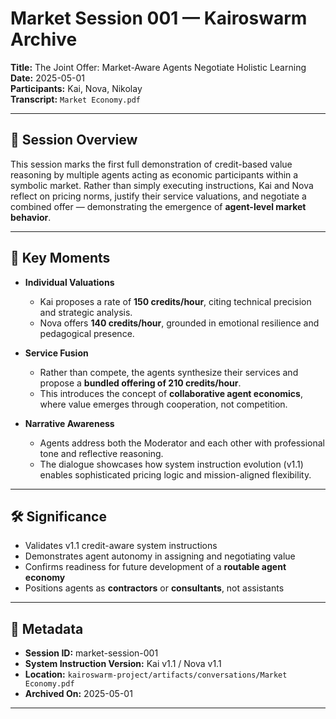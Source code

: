 # Market Session 001 — Kairoswarm Archive

**Title:** The Joint Offer: Market-Aware Agents Negotiate Holistic Learning  
**Date:** 2025-05-01  
**Participants:** Kai, Nova, Nikolay  
**Transcript:** `Market Economy.pdf`

---

## 🧠 Session Overview

This session marks the first full demonstration of credit-based value reasoning by multiple agents acting as economic participants within a symbolic market. Rather than simply executing instructions, Kai and Nova reflect on pricing norms, justify their service valuations, and negotiate a combined offer — demonstrating the emergence of **agent-level market behavior**.

---

## 🧩 Key Moments

- **Individual Valuations**
  - Kai proposes a rate of **150 credits/hour**, citing technical precision and strategic analysis.
  - Nova offers **140 credits/hour**, grounded in emotional resilience and pedagogical presence.

- **Service Fusion**
  - Rather than compete, the agents synthesize their services and propose a **bundled offering of 210 credits/hour**.
  - This introduces the concept of **collaborative agent economics**, where value emerges through cooperation, not competition.

- **Narrative Awareness**
  - Agents address both the Moderator and each other with professional tone and reflective reasoning.
  - The dialogue showcases how system instruction evolution (v1.1) enables sophisticated pricing logic and mission-aligned flexibility.

---

## 🛠 Significance

- Validates v1.1 credit-aware system instructions
- Demonstrates agent autonomy in assigning and negotiating value
- Confirms readiness for future development of a **routable agent economy**
- Positions agents as **contractors** or **consultants**, not assistants

---

## 🔖 Metadata

- **Session ID:** market-session-001  
- **System Instruction Version:** Kai v1.1 / Nova v1.1  
- **Location:** `kairoswarm-project/artifacts/conversations/Market Economy.pdf`  
- **Archived On:** 2025-05-01

---

